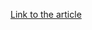 [Link to the article](https://zdnet.com/article/this-new-ransomware-targets-data-visualization-tool-jupyter-notebook/)
